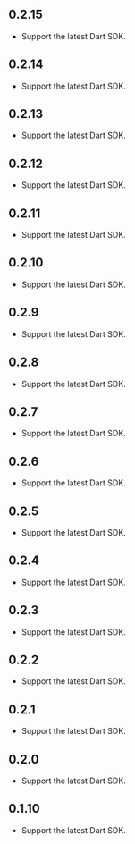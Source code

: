 ## 0.2.15

- Support the latest Dart SDK.

## 0.2.14

- Support the latest Dart SDK.

## 0.2.13

- Support the latest Dart SDK.

## 0.2.12

- Support the latest Dart SDK.

## 0.2.11

- Support the latest Dart SDK.

## 0.2.10

- Support the latest Dart SDK.

## 0.2.9

- Support the latest Dart SDK.

## 0.2.8

- Support the latest Dart SDK.

## 0.2.7

- Support the latest Dart SDK.

## 0.2.6

- Support the latest Dart SDK.

## 0.2.5

- Support the latest Dart SDK.

## 0.2.4

- Support the latest Dart SDK.

## 0.2.3

- Support the latest Dart SDK.

## 0.2.2

- Support the latest Dart SDK.

## 0.2.1

- Support the latest Dart SDK.

## 0.2.0

- Support the latest Dart SDK.

## 0.1.10

- Support the latest Dart SDK.
